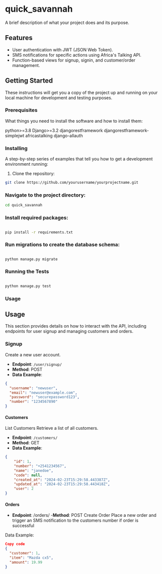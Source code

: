 # quick_savannah
A brief description of what your project does and its purpose.

## Features

- User authentication with JWT (JSON Web Token).
- SMS notifications for specific actions using Africa's Talking API.
- Function-based views for signup, signin, and customer/order management.

## Getting Started

These instructions will get you a copy of the project up and running on your local machine for development and testing purposes.

### Prerequisites

What things you need to install the software and how to install them:

python>=3.8
Django>=3.2
djangorestframework
djangorestframework-simplejwt
africastalking
django-allauth


### Installing

A step-by-step series of examples that tell you how to get a development environment running:

1. Clone the repository:

```bash
git clone https://github.com/yourusername/yourprojectname.git
```
### Navigate to the project directory:
```bash
cd quick_savannah
```
### Install required packages:
```bash

pip install -r requirements.txt
```

### Run migrations to create the database schema:
```bash

python manage.py migrate
```

### Running the Tests
```bash

python manage.py test
```
### Usage
## Usage

This section provides details on how to interact with the API, including endpoints for user signup and managing customers and orders.

### Signup

Create a new user account.

- **Endpoint**: `/user/signup/`
- **Method**: POST
- **Data Example**:

```json
{
  "username": "newuser",
  "email": "newuser@example.com",
  "password": "securepassword123",
  "number": "1234567890"
}
```
#### Customers
List Customers
Retrieve a list of all customers.


- **Endpoint**: `/customers/`
- **Method**: GET
- **Data Example**:
```json
{
    "id": 1,
    "number": "+2541234567",
    "name": "janedoe",
    "code": null,
    "created_at": "2024-02-23T15:29:58.443387Z",
    "updated_at": "2024-02-23T15:29:58.443418Z",
    "user": 2
}
```

#### Orders

- **Endpoint**: /orders/
-**Method**: POST
Create Order
Place a new order and trigger an SMS notification to the customers number if order is successful


Data Example:
``` json
Copy code
{
  "customer": 1,
  "item": "Mazda cx5",
  "amount": 19.99
}
```


